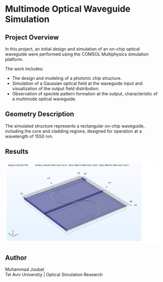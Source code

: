 # Multimode Optical Waveguide Simulation

## Project Overview
In this project, an initial design and simulation of an on-chip optical waveguide were performed using the COMSOL Multiphysics simulation platform.

The work includes:
- The design and modeling of a photonic chip structure.
- Simulation of a Gaussian optical field at the waveguide input and visualization of the output field distribution.
- Observation of speckle pattern formation at the output, characteristic of a multimode optical waveguide.

## Geometry Description
The simulated structure represents a rectangular on-chip waveguide, including the core and cladding regions, designed for operation at a wavelength of 1550 nm.

## Results 
![1](https://github.com/Mohammad-Joubat/Multimode-Optical-Waveguide-Simulation/blob/main/pic1.png)





## Author
Muhammad Joubat  
Tel Aviv University | Optical Simulation Research
